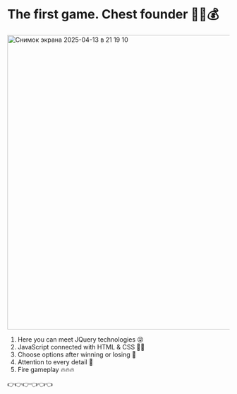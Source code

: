 # The first game. Chest founder 🎰💎💰

<img width="666" alt="Снимок экрана 2025-04-13 в 21 19 10" src="https://github.com/user-attachments/assets/f323a0f5-6972-4fbb-8fde-7780e65f6833" />


1. Here you can meet JQuery technologies 😜
2. JavaScript connected with HTML & CSS 😮‍💨
3. Choose options after winning or losing 🤔
4. Attention to every detail 🤩
5. Fire gameplay 🔥🔥🔥

👉👉👉👈👈👈

